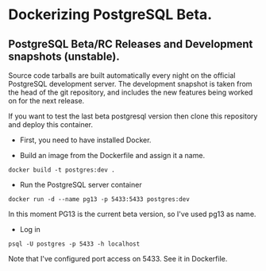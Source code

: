 # Dockerizing PostgreSQL Beta.
## PostgreSQL Beta/RC Releases and Development snapshots (unstable).

Source code tarballs are built automatically every night on the official PostgreSQL development server. The development snapshot is taken from the head of the git repository, and includes the new features being worked on for the next release.

If you want to test the last beta postgresql version then clone this repository and deploy this container.

* First, you need to have installed Docker.

* Build an image from the Dockerfile and assign it a name.

``` docker build -t postgres:dev . ``` 

* Run the PostgreSQL server container

``` docker run -d --name pg13 -p 5433:5433 postgres:dev ```

In this moment PG13 is the current beta version, so I've used pg13 as name.

* Log in 

``` psql -U postgres -p 5433 -h localhost ``` 

Note that I've configured port access on 5433. See it in Dockerfile.




